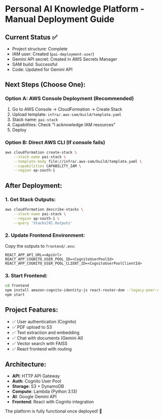 # Personal AI Knowledge Platform - Manual Deployment Guide

## Current Status ✅
- Project structure: Complete
- IAM user: Created (`pai-deployment-user`)  
- Gemini API secret: Created in AWS Secrets Manager
- SAM build: Successful
- Code: Updated for Gemini API

## Next Steps (Choose One):

### Option A: AWS Console Deployment (Recommended)
1. Go to AWS Console → CloudFormation → Create Stack
2. Upload template: `infra/.aws-sam/build/template.yaml`
3. Stack name: `pai-stack`
4. Capabilities: Check "I acknowledge IAM resources"
5. Deploy

### Option B: Direct AWS CLI (If console fails)
```bash
aws cloudformation create-stack \
    --stack-name pai-stack \
    --template-body file://infra/.aws-sam/build/template.yaml \
    --capabilities CAPABILITY_IAM \
    --region ap-south-1
```

## After Deployment:

### 1. Get Stack Outputs:
```bash
aws cloudformation describe-stacks \
    --stack-name pai-stack \
    --region ap-south-1 \
    --query 'Stacks[0].Outputs'
```

### 2. Update Frontend Environment:
Copy the outputs to `frontend/.env`:
```
REACT_APP_API_URL=<ApiUrl>
REACT_APP_COGNITO_USER_POOL_ID=<CognitoUserPoolId>  
REACT_APP_COGNITO_USER_POOL_CLIENT_ID=<CognitoUserPoolClientId>
```

### 3. Start Frontend:
```bash
cd frontend
npm install amazon-cognito-identity-js react-router-dom --legacy-peer-deps
npm start
```

## Project Features:
- ✅ User authentication (Cognito)
- ✅ PDF upload to S3  
- ✅ Text extraction and embedding
- ✅ Chat with documents (Gemini AI)
- ✅ Vector search with FAISS
- ✅ React frontend with routing

## Architecture:
- **API**: HTTP API Gateway  
- **Auth**: Cognito User Pool
- **Storage**: S3 + DynamoDB
- **Compute**: Lambda (Python 3.13)
- **AI**: Google Gemini API
- **Frontend**: React with Cognito integration

The platform is fully functional once deployed! 🚀
